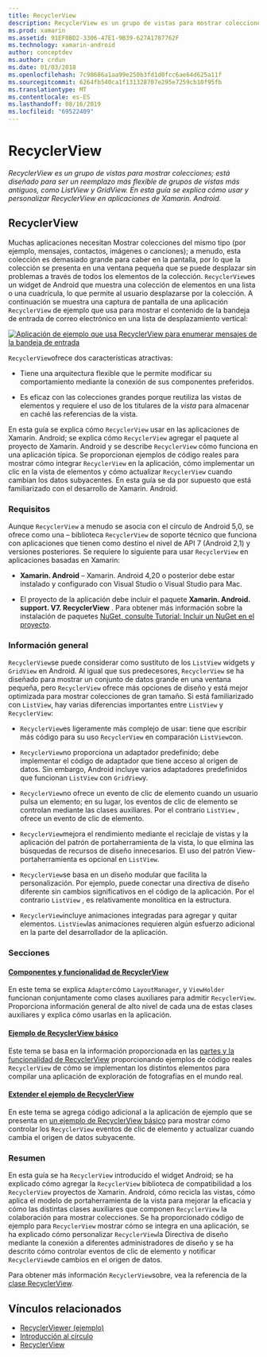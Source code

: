 ```yaml
---
title: RecyclerView
description: RecyclerView es un grupo de vistas para mostrar colecciones; está diseñado para ser un reemplazo más flexible de grupos de vistas más antiguos, como ListView y GridView.  En esta guía se explica cómo usar y personalizar RecyclerView en aplicaciones de Xamarin. Android.
ms.prod: xamarin
ms.assetid: 91EF0BD2-3306-47E1-9B39-627A1787762F
ms.technology: xamarin-android
author: conceptdev
ms.author: crdun
ms.date: 01/03/2018
ms.openlocfilehash: 7c98686a1aa99e250b3fd1d0fcc6ae64d625a11f
ms.sourcegitcommit: 6264fb540ca1f131328707e295e7259cb10f95fb
ms.translationtype: MT
ms.contentlocale: es-ES
ms.lasthandoff: 08/16/2019
ms.locfileid: "69522409"
---
```

# <a name="recyclerview"></a>RecyclerView

_RecyclerView es un grupo de vistas para mostrar colecciones; está diseñado para ser un reemplazo más flexible de grupos de vistas más antiguos, como ListView y GridView.  En esta guía se explica cómo usar y personalizar RecyclerView en aplicaciones de Xamarin. Android._

## <a name="recyclerview"></a>RecyclerView

Muchas aplicaciones necesitan Mostrar colecciones del mismo tipo (por ejemplo, mensajes, contactos, imágenes o canciones); a menudo, esta colección es demasiado grande para caber en la pantalla, por lo que la colección se presenta en una ventana pequeña que se puede desplazar sin problemas a través de todos los elementos de la colección.
`RecyclerView`es un widget de Android que muestra una colección de elementos en una lista o una cuadrícula, lo que permite al usuario desplazarse por la colección. A continuación se muestra una captura de pantalla de una aplicación `RecyclerView` de ejemplo que usa para mostrar el contenido de la bandeja de entrada de correo electrónico en una lista de desplazamiento vertical:

[![Aplicación de ejemplo que usa RecyclerView para enumerar mensajes de la bandeja de entrada](images/01-recyclerview-example-sml.png)](images/01-recyclerview-example.png#lightbox)

`RecyclerView`ofrece dos características atractivas:

- Tiene una arquitectura flexible que le permite modificar su comportamiento mediante la conexión de sus componentes preferidos.

- Es eficaz con las colecciones grandes porque reutiliza las vistas de elementos y requiere el uso de los titulares de la *vista* para almacenar en caché las referencias de la vista.

En esta guía se explica cómo `RecyclerView` usar en las aplicaciones de Xamarin. Android; se explica cómo `RecyclerView` agregar el paquete al proyecto de Xamarin. Android y se describe `RecyclerView` cómo funciona en una aplicación típica. Se proporcionan ejemplos de código reales para mostrar cómo integrar `RecyclerView` en la aplicación, cómo implementar un clic en la vista de elementos y cómo actualizar `RecyclerView` cuando cambian los datos subyacentes. En esta guía se da por supuesto que está familiarizado con el desarrollo de Xamarin. Android.


### <a name="requirements"></a>Requisitos

Aunque `RecyclerView` a menudo se asocia con el círculo de Android 5,0, se ofrece como una &ndash; biblioteca `RecyclerView` de soporte técnico que funciona con aplicaciones que tienen como destino el nivel de API 7 (Android 2,1) y versiones posteriores. Se requiere lo siguiente para usar `RecyclerView` en aplicaciones basadas en Xamarin:

- **Xamarin. Android** &ndash; Xamarin. Android 4,20 o posterior debe estar instalado y configurado con Visual Studio o Visual Studio para Mac.

- El proyecto de la aplicación debe incluir el paquete **Xamarin. Android. support. V7. RecyclerView** . Para obtener más información sobre la instalación de paquetes [NuGet, consulte Tutorial: Incluir un NuGet en el proyecto](https://docs.microsoft.com/visualstudio/mac/nuget-walkthrough).


### <a name="overview"></a>Información general

`RecyclerView`se puede considerar como sustituto de los `ListView` widgets y `GridView` en Android. Al igual que sus predecesores, `RecyclerView` se ha diseñado para mostrar un conjunto de datos grande en una ventana pequeña, pero `RecyclerView` ofrece más opciones de diseño y está mejor optimizada para mostrar colecciones de gran tamaño. Si está familiarizado con `ListView`, hay varias diferencias importantes entre `ListView` y `RecyclerView`:

- `RecyclerView`es ligeramente más complejo de usar: tiene que escribir más código para su uso `RecyclerView` en comparación `ListView`con.

- `RecyclerView`no proporciona un adaptador predefinido; debe implementar el código de adaptador que tiene acceso al origen de datos. Sin embargo, Android incluye varios adaptadores predefinidos que funcionan `ListView` con `GridView`y.

- `RecyclerView`no ofrece un evento de clic de elemento cuando un usuario pulsa un elemento; en su lugar, los eventos de clic de elemento se controlan mediante las clases auxiliares. Por el contrario `ListView` , ofrece un evento de clic de elemento.

- `RecyclerView`mejora el rendimiento mediante el reciclaje de vistas y la aplicación del patrón de portaherramienta de la vista, lo que elimina las búsquedas de recursos de diseño innecesarios. El uso del patrón View-portaherramienta es opcional en `ListView`.

- `RecyclerView`se basa en un diseño modular que facilita la personalización. Por ejemplo, puede conectar una directiva de diseño diferente sin cambios significativos en el código de la aplicación.
    Por el contrario `ListView` , es relativamente monolítica en la estructura.

- `RecyclerView`incluye animaciones integradas para agregar y quitar elementos. `ListView`las animaciones requieren algún esfuerzo adicional en la parte del desarrollador de la aplicación.


### <a name="sections"></a>Secciones

#### <a name="recyclerview-parts-and-functionalityandroiduser-interfacelayoutsrecycler-viewparts-and-functionalitymd"></a>[Componentes y funcionalidad de RecyclerView](~/android/user-interface/layouts/recycler-view/parts-and-functionality.md)

En este tema se explica `Adapter`cómo `LayoutManager`, y `ViewHolder` funcionan conjuntamente como clases auxiliares para admitir `RecyclerView`.
Proporciona información general de alto nivel de cada una de estas clases auxiliares y explica cómo usarlas en la aplicación.

#### <a name="a-basic-recyclerview-exampleandroiduser-interfacelayoutsrecycler-viewrecyclerview-examplemd"></a>[Ejemplo de RecyclerView básico](~/android/user-interface/layouts/recycler-view/recyclerview-example.md)

Este tema se basa en la información proporcionada en las [partes y la funcionalidad de RecyclerView](~/android/user-interface/layouts/recycler-view/parts-and-functionality.md) proporcionando ejemplos de código reales `RecyclerView` de cómo se implementan los distintos elementos para compilar una aplicación de exploración de fotografías en el mundo real.

#### <a name="extending-the-recyclerview-exampleandroiduser-interfacelayoutsrecycler-viewextending-the-examplemd"></a>[Extender el ejemplo de RecyclerView](~/android/user-interface/layouts/recycler-view/extending-the-example.md)

En este tema se agrega código adicional a la aplicación de ejemplo que se presenta en [un ejemplo de RecyclerView básico](~/android/user-interface/layouts/recycler-view/recyclerview-example.md) para mostrar cómo controlar los `RecyclerView` eventos de clic de elemento y actualizar cuando cambia el origen de datos subyacente.


### <a name="summary"></a>Resumen

En esta guía se ha `RecyclerView` introducido el widget Android; se ha explicado cómo agregar la `RecyclerView` biblioteca de compatibilidad a los `RecyclerView` proyectos de Xamarin. Android, cómo recicla las vistas, cómo aplica el modelo de portaherramienta de la vista para mejorar la eficacia y cómo las distintas clases auxiliares que componen `RecyclerView` la colaboración para mostrar colecciones. Se ha proporcionado código de ejemplo para `RecyclerView` mostrar cómo se integra en una aplicación, se ha explicado cómo personalizar `RecyclerView`la Directiva de diseño mediante la conexión a diferentes administradores de diseño y se ha descrito cómo controlar eventos de clic de elemento y notificar `RecyclerView`de cambios en el origen de datos.

Para obtener más información `RecyclerView`sobre, vea la referencia de la [clase RecyclerView](https://developer.android.com/reference/android/support/v7/widget/RecyclerView.html).


## <a name="related-links"></a>Vínculos relacionados

- [RecyclerViewer (ejemplo)](https://docs.microsoft.com/samples/xamarin/monodroid-samples/android50-recyclerviewer)
- [Introducción al círculo](~/android/platform/lollipop.md)
- [RecyclerView](https://developer.android.com/reference/android/support/v7/widget/RecyclerView.html)
